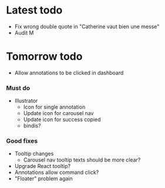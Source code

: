 # Latest todo
* Fix wrong double quote in "Catherine vaut bien une messe"
* Audit M

# Tomorrow todo
* Allow annotations to be clicked in dashboard

### Must do
* Illustrator
    * Icon for single annotation
    * Update icon for carousel nav
    * Update icon for success copied
    * bindis?

### Good fixes
* Tooltip changes
    * Carousel nav tooltip texts should be more clear?
* Upgrade React tooltip?
* Annotations allow command click?
* "Floater" problem again